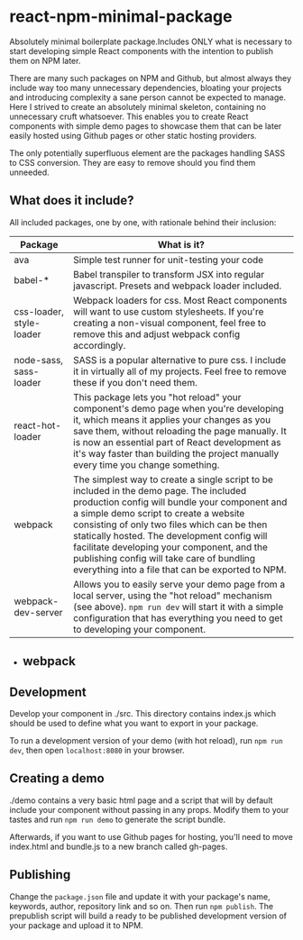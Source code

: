 # react-npm-minimal-package

Absolutely minimal boilerplate package.Includes ONLY what is necessary to start developing simple React components with the intention to publish them on NPM later.

There are many such packages on NPM and Github, but almost always they include way too many unnecessary dependencies, bloating your projects and introducing complexity a sane person cannot be expected to manage. Here I strived to create an absolutely minimal skeleton, containing no unnecessary cruft whatsoever. This enables you to create React components with simple demo pages to showcase them that can be later easily hosted using Github pages or other static hosting providers.

The only potentially superfluous element are the packages handling SASS to CSS conversion. They are easy to remove should you find them unneeded.

## What does it include?
All included packages, one by one, with rationale behind their inclusion:

| Package                  | What is it?                                                                                                                                                                                                                                                                                                                                                                                                                     |
|--------------------------|---------------------------------------------------------------------------------------------------------------------------------------------------------------------------------------------------------------------------------------------------------------------------------------------------------------------------------------------------------------------------------------------------------------------------------|
| ava                      | Simple test runner for unit-testing your code                                                                                                                                                                                                                                                                                                                                                                                   |
| babel-*                  | Babel transpiler to transform JSX into regular javascript. Presets and webpack loader included.                                                                                                                                                                                                                                                                                                                                 |
| css-loader, style-loader | Webpack loaders for css. Most React components will want to use custom stylesheets. If you're creating a non-visual component, feel free to remove this and adjust webpack config accordingly.                                                                                                                                                                                                                                  |
| node-sass, sass-loader   | SASS is a popular alternative to pure css. I include it in virtually all of my projects. Feel free to remove these if you don't need them.                                                                                                                                                                                                                                                                                      |
| react-hot-loader         | This package lets you "hot reload" your component's demo page when you're developing it, which means it applies your changes as you save them, without reloading the page manually. It is now an essential part of React development as it's way faster than building the project manually every time you change something.                                                                                                     |
| webpack                  | The simplest way to create a single script to be included in the demo page. The included production config will bundle your component and a simple demo script to create a website consisting of only two files which can be then statically hosted. The development config will facilitate developing your component, and the publishing config will take care of bundling everything into a file that can be exported to NPM. |
| webpack-dev-server       | Allows you to easily serve your demo page from a local server, using the "hot reload" mechanism (see above). `npm run dev` will start it with a simple configuration that has everything you need to get to developing your component.                                                                                                                                                                                          |


- webpack
  - 
  
## Development
Develop your component in ./src. This directory contains index.js which should be used to define what you want to export in your package.

To run a development version of your demo (with hot reload), run `npm run dev`, then open `localhost:8080` in your browser.

## Creating a demo
./demo contains a very basic html page and a script that will by default include your component without passing in any props. Modify them to your tastes and run `npm run demo` to generate the script bundle. 

Afterwards, if you want to use Github pages for hosting, you'll need to move index.html and bundle.js to a new branch called gh-pages.

## Publishing
Change the `package.json` file and update it with your package's name, keywords, author, repository link and so on. Then run `npm publish`. The prepublish script will build a ready to be published development version of your package and upload it to NPM.
